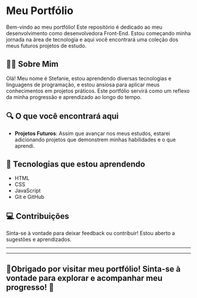 # Meu Portfólio

Bem-vindo ao meu portfólio! Este repositório é dedicado ao meu desenvolvimento como desenvolvedora Front-End. Estou começando minha jornada na área de tecnologia e aqui você encontrará uma coleção dos meus futuros projetos de estudo.

## 🙋‍♀️ Sobre Mim

Olá! Meu nome é Stefanie, estou aprendendo diversas tecnologias e linguagens de programação, e estou ansiosa para aplicar meus conhecimentos em projetos práticos. Este portfólio servirá como um reflexo da minha progressão e aprendizado ao longo do tempo.

## 🔍 O que você encontrará aqui

- **Projetos Futuros**: Assim que avançar nos meus estudos, estarei adicionando projetos que demonstrem minhas habilidades e o que aprendi. 


## 📖 Tecnologias que estou aprendendo

- HTML
- CSS
- JavaScript
- Git e GitHub

## 💻 Contribuições

Sinta-se à vontade para deixar feedback ou contribuir! Estou aberto a sugestões e aprendizados.

---
---

## 🙏Obrigado por visitar meu portfólio! Sinta-se à vontade para explorar e acompanhar meu progresso! 🫰

